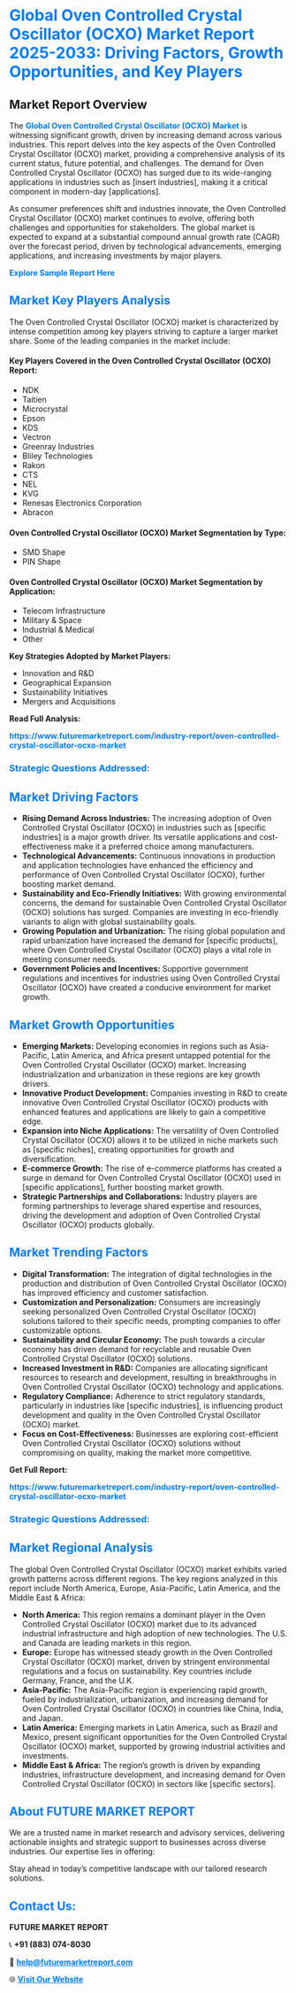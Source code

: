 <h1 style="color: #007BFF;">Global Oven Controlled Crystal Oscillator (OCXO) Market Report 2025-2033: Driving Factors, Growth Opportunities, and Key Players</h1>

<section id="overview">
<h2>Market Report Overview</h2>
<p>The <a href="https://www.futuremarketreport.com/industry-report/oven-controlled-crystal-oscillator-ocxo-market" style="color: #007BFF; text-decoration: none;"><strong>Global Oven Controlled Crystal Oscillator (OCXO) Market</strong></a> is witnessing significant growth, driven by increasing demand across various industries. This report delves into the key aspects of the Oven Controlled Crystal Oscillator (OCXO) market, providing a comprehensive analysis of its current status, future potential, and challenges. The demand for Oven Controlled Crystal Oscillator (OCXO) has surged due to its wide-ranging applications in industries such as [insert industries], making it a critical component in modern-day [applications].</p>
<p>As consumer preferences shift and industries innovate, the Oven Controlled Crystal Oscillator (OCXO) market continues to evolve, offering both challenges and opportunities for stakeholders. The global market is expected to expand at a substantial compound annual growth rate (CAGR) over the forecast period, driven by technological advancements, emerging applications, and increasing investments by major players.</p>
</section>

<section id="overview">
<p><a href="https://www.futuremarketreport.com/request-sample/reportId=82446" style="color: #007BFF; text-decoration: none;"><strong>Explore Sample Report Here</strong></a></p>
</section>

<section id="key-players">
<h2 style="color: #007BFF;">Market Key Players Analysis</h2>
<p>The Oven Controlled Crystal Oscillator (OCXO) market is characterized by intense competition among key players striving to capture a larger market share. Some of the leading companies in the market include:</p>
<h4>Key Players Covered in the Oven Controlled Crystal Oscillator (OCXO) Report:</h4>
<ul><li>NDK</li><li>Taitien</li><li>Microcrystal</li><li>Epson</li><li>KDS</li><li>Vectron</li><li>Greenray Industries</li><li>Bliley Technologies</li><li>Rakon</li><li>CTS</li><li>NEL</li><li>KVG</li><li>Renesas Electronics Corporation</li><li>Abracon</li></ul>
<h4>Oven Controlled Crystal Oscillator (OCXO) Market Segmentation by Type:</h4>
<ul><li>SMD Shape</li><li>PIN Shape</li></ul>

<h4>Oven Controlled Crystal Oscillator (OCXO) Market Segmentation by Application:</h4>
<ul><li>Telecom Infrastructure</li><li>Military &amp; Space</li><li>Industrial &amp; Medical</li><li>Other</li></ul>
<p><strong>Key Strategies Adopted by Market Players:</strong></p>
<ul>
<li>Innovation and R&D</li>
<li>Geographical Expansion</li>
<li>Sustainability Initiatives</li>
<li>Mergers and Acquisitions</li>
</ul>
</section>

<section>
<p><strong>Read Full Analysis: </strong></p><a href="https://www.futuremarketreport.com/industry-report/oven-controlled-crystal-oscillator-ocxo-market" style="color: #007BFF; text-decoration: none;"><strong>https://www.futuremarketreport.com/industry-report/oven-controlled-crystal-oscillator-ocxo-market</strong></a>
<h3 style="color: #007BFF;">Strategic Questions Addressed:</h3>
</section>

<section id="driving-factors">
<h2 style="color: #007BFF;">Market Driving Factors</h2>
<ul>
<li><strong>Rising Demand Across Industries:</strong> The increasing adoption of Oven Controlled Crystal Oscillator (OCXO) in industries such as [specific industries] is a major growth driver. Its versatile applications and cost-effectiveness make it a preferred choice among manufacturers.</li>
<li><strong>Technological Advancements:</strong> Continuous innovations in production and application technologies have enhanced the efficiency and performance of Oven Controlled Crystal Oscillator (OCXO), further boosting market demand.</li>
<li><strong>Sustainability and Eco-Friendly Initiatives:</strong> With growing environmental concerns, the demand for sustainable Oven Controlled Crystal Oscillator (OCXO) solutions has surged. Companies are investing in eco-friendly variants to align with global sustainability goals.</li>
<li><strong>Growing Population and Urbanization:</strong> The rising global population and rapid urbanization have increased the demand for [specific products], where Oven Controlled Crystal Oscillator (OCXO) plays a vital role in meeting consumer needs.</li>
<li><strong>Government Policies and Incentives:</strong> Supportive government regulations and incentives for industries using Oven Controlled Crystal Oscillator (OCXO) have created a conducive environment for market growth.</li>
</ul>
</section>

<section id="growth-opportunities">
<h2 style="color: #007BFF;">Market Growth Opportunities</h2>
<ul>
<li><strong>Emerging Markets:</strong> Developing economies in regions such as Asia-Pacific, Latin America, and Africa present untapped potential for the Oven Controlled Crystal Oscillator (OCXO) market. Increasing industrialization and urbanization in these regions are key growth drivers.</li>
<li><strong>Innovative Product Development:</strong> Companies investing in R&D to create innovative Oven Controlled Crystal Oscillator (OCXO) products with enhanced features and applications are likely to gain a competitive edge.</li>
<li><strong>Expansion into Niche Applications:</strong> The versatility of Oven Controlled Crystal Oscillator (OCXO) allows it to be utilized in niche markets such as [specific niches], creating opportunities for growth and diversification.</li>
<li><strong>E-commerce Growth:</strong> The rise of e-commerce platforms has created a surge in demand for Oven Controlled Crystal Oscillator (OCXO) used in [specific applications], further boosting market growth.</li>
<li><strong>Strategic Partnerships and Collaborations:</strong> Industry players are forming partnerships to leverage shared expertise and resources, driving the development and adoption of Oven Controlled Crystal Oscillator (OCXO) products globally.</li>
</ul>
</section>

<section id="trending-factors">
<h2 style="color: #007BFF;">Market Trending Factors</h2>
<ul>
<li><strong>Digital Transformation:</strong> The integration of digital technologies in the production and distribution of Oven Controlled Crystal Oscillator (OCXO) has improved efficiency and customer satisfaction.</li>
<li><strong>Customization and Personalization:</strong> Consumers are increasingly seeking personalized Oven Controlled Crystal Oscillator (OCXO) solutions tailored to their specific needs, prompting companies to offer customizable options.</li>
<li><strong>Sustainability and Circular Economy:</strong> The push towards a circular economy has driven demand for recyclable and reusable Oven Controlled Crystal Oscillator (OCXO) solutions.</li>
<li><strong>Increased Investment in R&D:</strong> Companies are allocating significant resources to research and development, resulting in breakthroughs in Oven Controlled Crystal Oscillator (OCXO) technology and applications.</li>
<li><strong>Regulatory Compliance:</strong> Adherence to strict regulatory standards, particularly in industries like [specific industries], is influencing product development and quality in the Oven Controlled Crystal Oscillator (OCXO) market.</li>
<li><strong>Focus on Cost-Effectiveness:</strong> Businesses are exploring cost-efficient Oven Controlled Crystal Oscillator (OCXO) solutions without compromising on quality, making the market more competitive.</li>
</ul>
</section>

<section>
<p><strong>Get Full Report: </strong></p><a href="https://www.futuremarketreport.com/industry-report/oven-controlled-crystal-oscillator-ocxo-market" style="color: #007BFF; text-decoration: none;"><strong>https://www.futuremarketreport.com/industry-report/oven-controlled-crystal-oscillator-ocxo-market</strong></a>
<h3 style="color: #007BFF;">Strategic Questions Addressed:</h3>
</section>


<section id="regional-analysis">
<h2 style="color: #007BFF;">Market Regional Analysis</h2>
<p>The global Oven Controlled Crystal Oscillator (OCXO) market exhibits varied growth patterns across different regions. The key regions analyzed in this report include North America, Europe, Asia-Pacific, Latin America, and the Middle East & Africa:</p>
<ul>
<li><strong>North America:</strong> This region remains a dominant player in the Oven Controlled Crystal Oscillator (OCXO) market due to its advanced industrial infrastructure and high adoption of new technologies. The U.S. and Canada are leading markets in this region.</li>
<li><strong>Europe:</strong> Europe has witnessed steady growth in the Oven Controlled Crystal Oscillator (OCXO) market, driven by stringent environmental regulations and a focus on sustainability. Key countries include Germany, France, and the U.K.</li>
<li><strong>Asia-Pacific:</strong> The Asia-Pacific region is experiencing rapid growth, fueled by industrialization, urbanization, and increasing demand for Oven Controlled Crystal Oscillator (OCXO) in countries like China, India, and Japan.</li>
<li><strong>Latin America:</strong> Emerging markets in Latin America, such as Brazil and Mexico, present significant opportunities for the Oven Controlled Crystal Oscillator (OCXO) market, supported by growing industrial activities and investments.</li>
<li><strong>Middle East & Africa:</strong> The region’s growth is driven by expanding industries, infrastructure development, and increasing demand for Oven Controlled Crystal Oscillator (OCXO) in sectors like [specific sectors].</li>
</ul>
</section>

<footer>
<h2 style="color: #007BFF;">About FUTURE MARKET REPORT</h2>
<p>We are a trusted name in market research and advisory services, delivering actionable insights and strategic support to businesses across diverse industries. Our expertise lies in offering:</p>

<p>Stay ahead in today’s competitive landscape with our tailored research solutions.</p>

<h2 style="color: #007BFF;">Contact Us:</h2>
<p><strong>FUTURE MARKET REPORT</strong></p>
<p>📞 <strong>+91 (883) 074-8030</strong></p>
<p>📧 <strong><a href="mailto:help@futuremarketreport.com" style="color: #007BFF;">help@futuremarketreport.com</a></strong></p>
<p>🌐 <strong><a href="https://www.futuremarketreport.com/" style="color: #007BFF;">Visit Our Website</a></strong></p>
</footer>